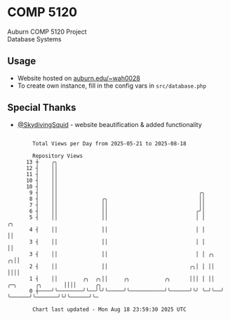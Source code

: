 # COMP 5120
Auburn COMP 5120 Project  
Database Systems

## Usage
- Website hosted on [auburn.edu/~wah0028](https://webhome.auburn.edu/~wah0028/)
- To create own instance, fill in the config vars in `src/database.php`

## Special Thanks
- [@SkydivingSquid](https://github.com/SkydivingSquid) - website beautification & added functionality

```

        Total Views per Day from 2025-05-21 to 2025-08-18

        Repository Views
      13 ┼    ╭╮
      12 ┤    ││
      11 ┤    ││
      10 ┤    ││
      10 ┤    ││
       9 ┤    ││                                             ╭╮
       8 ┤    ││              ╭╮                             ││
       7 ┤    ││              ││                             ││
       6 ┤    ││              ││                            ╭╯│
       5 ┤    ││              ││                            │ │                         ╭╮
       4 ┤    ││              ││                            │ │                         ││
       3 ┤    ││              ││                            │ │                         ││
       3 ┤    ││              ││                            │ │ ╭╮                    ╭╮││
       2 ┤    ││              ││                          ╭╮│ │ ││                    ││││
       1 ┤    ││        ╭╮  ╭╮││     ╭╮           ╭╮      │││ │ ││  ╭─╮      ╭╮       ││││      ╭╮
       0 ┼────╯╰────────╯╰──╯╰╯╰─────╯╰───────────╯╰──────╯╰╯ ╰─╯╰──╯ ╰──────╯╰───────╯╰╯╰──────╯╰─

        Chart last updated - Mon Aug 18 23:59:30 2025 UTC
        
```
